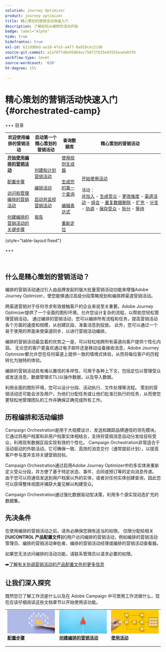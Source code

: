```yaml
---
solution: Journey Optimizer
product: journey optimizer
title: 精心策划的营销活动快速入门
description: 了解如何从编排的活动开始
badge: label="Alpha"
hide: true
hidefromtoc: true
exl-id: 611dd06d-aa18-4fa3-a477-8a910cec21d8
source-git-commit: a1af07fd8e95864ec758717b35e93555eada03f0
workflow-type: tm+mt
source-wordcount: '620'
ht-degree: 15%

---
```


# 精心策划的营销活动快速入门 {#orchestrated-camp}

+++ 目录

| 欢迎使用编排的营销活动 | 启动第一个精心策划的营销活动 | 查询数据库 | 精心策划的营销活动 |
|---|---|---|---|
| <b>[开始使用编排的营销活动](gs-orchestrated-campaigns.md)</b><br/><br/>[配置步骤](configuration-steps.md)<br/><br/>[访问和管理编排的营销活动](access-manage-orchestrated-campaigns.md)<br/><br/>[创建编排的营销活动的关键步骤](gs-campaign-creation.md) | [创建和计划营销活动](create-orchestrated-campaign.md)<br/><br/>[编排活动](orchestrate-activities.md)<br/><br/>[启动并监视营销活动](start-monitor-campaigns.md)<br/><br/>[报告](reporting-campaigns.md) | [使用规则生成器](orchestrated-rule-builder.md)<br/><br/>[生成您的第一个查询](build-query.md)<br/><br/>[编辑表达式](edit-expressions.md)<br/><br/>[重新定位](retarget.md) | [开始使用活动](activities/about-activities.md)<br/><br/>活动：<br/>[并加入](activities/and-join.md) - [生成受众](activities/build-audience.md) - [更改维度](activities/change-dimension.md) - [渠道活动](activities/channels.md) - [组合](activities/combine.md) - [重复数据删除](activities/deduplication.md) - [扩充](activities/enrichment.md) - [分支](activities/fork.md) - [协调](activities/reconciliation.md) - [保存受众](activities/save-audience.md) - [拆分](activities/split.md) - [等待](activities/wait.md) |

{style="table-layout:fixed"}

+++

<br/>

## 什么是精心策划的营销活动？

编排的营销活动通过引入由品牌发起的强大批量营销活动功能来增强Adobe Journey Optimizer，使您能够通过高级分段策略规划和编排跨渠道营销活动。

跨渠道营销对于任何寻求有效接触客户的企业来说至关重要。Adobe Journey Optimizer提供了一个全面的图形环境，允许您设计复杂的流程，以帮助您轻松管理营销活动。 通过编排的营销活动，您可以编排所有流程和任务，提高营销活动各个方面的速度和规模，从创建区段、准备消息到投放。 此外，您可以通过一个易于使用的界面来使渠道同步，以进行营销活动编排。

编排的营销活动最显着的优势之一是，可以轻松地跨所有渠道向客户提供个性化内容。 无论您的客户更喜欢通过电子邮件还是移动设备接收消息，Adobe Journey Optimizer都允许您在任何渠道上提供一致的情境式体验，从而将每位客户的历程转化为独特的体验。

编排的营销活动具有难以置信的多样性，可用于各种上下文，包括定位以管理受众或发送消息，数据管理(ETL)以操作数据，以及导入数据。

利用全面的图形环境，您可以设计分段、活动执行、文件处理等流程。 策划的营销活动还可能会涉及用户，为他们分配任务或让他们批准已执行的任务，从而使您更轻松地管理团队的工作并确保正确完成所有工作。

## 历程编排和活动编排

Campaign Orchestration是用于大规模设计、发送和跟踪品牌通信的领先模块。 它通过将用户档案和非用户档案实体相结合，支持将营销消息自动分发给目标受众，利用现有数据区段实现有效的个性化。 Campaign Orchestration非常适合于活动驱动的外联活动，它可确保一致、高效的消息交付（通常提前计划），以提高客户参与度并支持关键营销目标。

Campaign Orchestration通过启用Adobe Journey Optimizer中的多实体来重新定义受众分段，并方便了基于特定状态、事件、合同或预订等的定向消息传递。 由于您可以将通信发送到用户档案以外的实体，或者对任何实体创建查询，因此您可以获得整体视图并捕获大量见解以构建受众。

Campaign Orchestration通过强化数据驱动型决策，利用多个源实现动态扩充的数据集。

## 先决条件

在使用编排的营销活动之前，请务必确保您拥有适当的权限。 仅限分配给相关&#x200B;**[!UICONTROL 产品配置文件]**&#x200B;的用户访问编排的营销活动，例如编排的营销活动管理员、编排的营销活动审批者、编排的营销活动经理或编排的营销活动查看器。

如果您无法访问编排的活动功能，请联系管理员以请求必要的权限。

➡️[了解有关协调营销活动的产品配置文件的更多信息](../administration/ootb-product-profiles.md)

## 让我们深入探究

既然您已了解工作流是什么以及在 Adobe Campaign 中可使用工作流做什么，现在应该仔细阅读这些文档章节以开始使用该功能。

<table style="table-layout:fixed"><tr style="border: 0;">
<td>
<a href="gs-campaign-creation.md">
<img alt="访问和管理工作流" src="assets/do-not-localize/workflow-access.jpeg">
</a>
<div>
<a href="gs-campaign-creation.md"><strong>配置步骤</strong></a>
</div>
<p>
</td>
<td>
<a href="create-orchestrated-campaign.md">
<img alt="潜在客户" src="assets/do-not-localize/workflow-create.jpeg">
</a>
<div><a href="create-orchestrated-campaign.md"><strong>创建编排的营销活动</strong>
</div>
<p>
</td>
<td>
<a href="activities/about-activities.md">
<img alt="不频繁" src="assets/do-not-localize/workflow-activities.jpeg">
</a>
<div>
<a href="activities/about-activities.md"><strong>使用活动</strong></a>
</div>
<p></td>
</tr></table>
